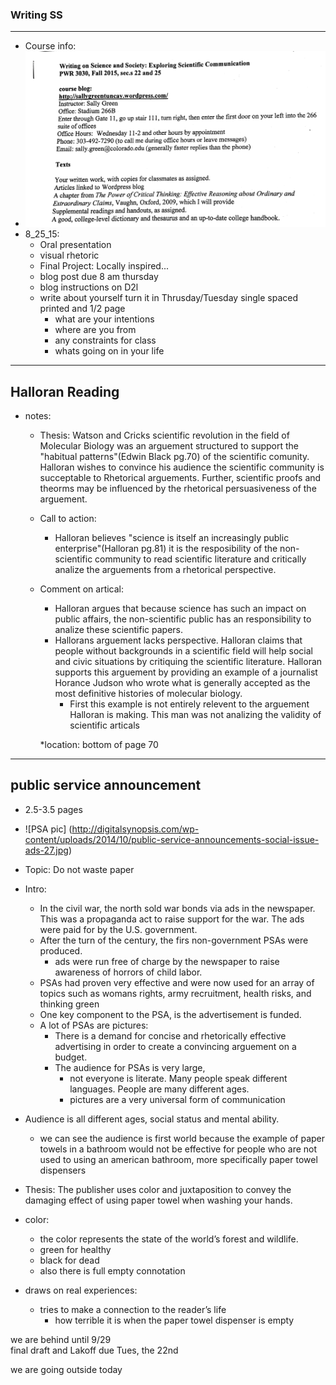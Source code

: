 
### Writing SS
---
  * Course info:
  * ![Top of syl](https://github.com/Matt-McNichols/perl/blob/master/WSS/WSS_syl.jpg)
  * 8_25_15:
    * Oral presentation
    * visual rhetoric 
    * Final Project: Locally inspired...
    * blog post due 8 am thursday
    * blog instructions on D2l
    * write about yourself turn it in Thrusday/Tuesday
    single spaced printed and 1/2 page
      * what are your intentions 
      * where are you from 
      * any constraints for class
      * whats going on in your life
 
---
## Halloran Reading

* notes: 
  * Thesis: 
    Watson and Cricks scientific revolution in the field of Molecular Biology was an arguement structured to support the "habitual patterns"(Edwin Black pg.70) of the scientific comunity. Halloran wishes to convince his audience the scientific community is succeptable to Rhetorical arguements. Further, scientific proofs and theorms may be influenced by the rhetorical persuasiveness of the arguement.
  * Call to action: 
    * Halloran believes "science is itself an increasingly public enterprise"(Halloran pg.81) it is the resposibility of the non-scientific community to read scientific literature and critically analize the arguements from a rhetorical perspective.  

  * Comment on artical:
    * Halloran argues that because science has such an impact on public affairs, the non-scientific public has an responsibility to analize these scientific papers.
    * Hallorans arguement lacks perspective. Halloran claims that people without backgrounds in a scientific field will help social and civic situations by critiquing the scientific literature. Halloran supports this arguement by providing an example of a journalist Horance Judson who wrote what is generally accepted as the most definitive histories of molecular biology. 
      * First this example is not entirely relevent to the arguement Halloran is making. This man was not analizing the validity of scientific articals

    *location: bottom of page 70

---
## public service announcement
  * 2.5-3.5 pages 
  * ![PSA pic] (http://digitalsynopsis.com/wp-content/uploads/2014/10/public-service-announcements-social-issue-ads-27.jpg)

  * Topic: Do not waste paper

  * Intro: 
    * In the civil war, the north sold war bonds via ads in the newspaper. This was a propaganda act to raise support for the war. The ads were paid for by the U.S. government.
    * After the turn of the century, the firs non-government PSAs were produced.
      * ads were run free of charge by the newspaper to raise awareness of horrors of child labor.
    * PSAs had proven very effective and were now used for an array of topics such as womans rights, army recruitment, health risks, and thinking green
    * One key component to the PSA, is the advertisement is funded.
    * A lot of PSAs are pictures:
      * There is a demand for concise and rhetorically effective advertising in order to create a convincing arguement on a budget.
      * The audience for PSAs is very large,
        * not everyone is literate. Many people speak different languages. People are many different ages.
        * pictures are a very universal form of communication

  * Audience is all different ages, social status and mental ability.
    * we can see the audience is first world because the example of paper towels in a bathroom would not be effective for people who are not used to using an american bathroom,
      more specifically paper towel dispensers

  * Thesis: The publisher uses color and juxtaposition to convey the damaging effect of using paper towel when washing your hands.   

  * color:
    * the color represents the state of the world’s forest and wildlife.  
    * green for healthy
    * black for dead
    * also there is full empty connotation

  * draws on real experiences:
    * tries to make a connection to the reader’s life
      * how terrible it is when the paper towel dispenser is empty 

<body>
<p> we are behind until 9/29 <br> final draft  and Lakoff due Tues, the 22nd</p>
<p> we are going outside today</p>
